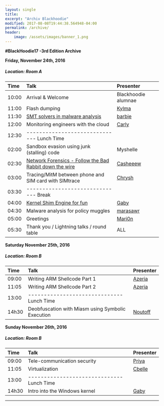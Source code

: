 ```yaml
---
layout: single
title:
excerpt: "Archiv Blackhoodie"
modified: 2017-08-08T19:44:38.564948-04:00
permalink: /archive/
header:
    image: /assets/images/banner_1.png
---
```


**#BlackHoodie17 -3rd Edition Archive**

**Friday, November 24th, 2016**

##### Location: Room A

| Time | Talk | Presenter |
| :--- | :--- | :--- |
|10:00| Arrival & Welcome | Blackhoodie alumnae |
|11:00| Flash dumping | [Kylma](https://twitter.com/_kylma) |
|11:30| [SMT solvers in malware analysis](/assets/archive/debfuscation_smt_solvers_barbie.pdf) | [barbie](https://twitter.com/barbieauglend) |
|12:00| Monitoring engineers with the cloud | [Carly](https://twitter.com/_5chn31d3r_) |
|12:30| ------------------------------  Lunch Time
|02:00| Sandbox evasion using junk (stalling) code | Myshelle |
|02:30| [Network Forensics - Follow the Bad Rabbit down the wire](/assets/archive/network_forensics_-_essy.pdf) | [Casheeew](https://twitter.com/casheeew) |
|03:00| Tracing/MitM between phone and SIM card with SIMtrace | [Chrysh](https://twitter.com/chrysh4) |
|03:30| ------------------------------  Break
|04:00| [Kernel Shim Engine for fun](/assets/archive/Kernel_Shim_Engine_for_fun_-_pwissenlit.pdf) | [Gaby](https://twitter.com/pwissenlit) |
|04:30| Malware analysis for policy muggles | [marasawr](https://twitter.com/marasawr) |
|05:00| Greetings | [Mari0n](https://twitter.com/pinkflawd) |
|05:30| Thank you / Lightning talks / round table | ALL |

**Saturday November 25th, 2016**

##### Location: Room B

| Time | Talk | Presenter |
| :--- | :--- | :--- |
|09:00| Writing ARM Shellcode Part 1 | [Azeria](https://twitter.com/Fox0x01) |
|11:05| Writing ARM Shellcode Part 2 | [Azeria](https://twitter.com/Fox0x01) |
|13:00| ------------------------------  Lunch Time
|14h30| Deobfuscation with Miasm using Symbolic Execution | [Noutoff](https://twitter.com/__noutoff__) |

**Sunday November 26th, 2016**

##### Location: Room B

| Time | Talk | Presenter |
| :--- | :--- | :--- |
|09:00| Tele-communication security | [Priya](https://twitter.com/priyachalakkal) |
|11:05| Virtualization | [Cbelle](https://twitter.com/cbelle1234) |
|13:00| ------------------------------  Lunch Time
|14h30| Intro into the Windows kernel | [Gaby](https://twitter.com/pwissenlit) |


---
